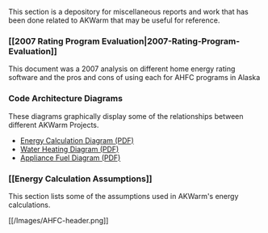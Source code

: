 This section is a depository for miscellaneous reports and work that has been done related to AKWarm that may be useful for reference.

### [[2007 Rating Program Evaluation|2007-Rating-Program-Evaluation]]
This document was a 2007 analysis on different home energy rating software and the pros and cons of using each for AHFC programs in Alaska

<a name="diagrams"></a>
### Code Architecture Diagrams
These diagrams graphically display some of the relationships between different AKWarm Projects.

- [Energy Calculation Diagram (PDF)](https://github.com/dustin-cchrc/Wiki_Test_Repository/blob/master/Code%20Architecture%20Diagrams/Energy%20Calculation%20Code%20Architecture%20Diagram.pdf?raw=true)
- [Water Heating Diagram (PDF)](https://github.com/dustin-cchrc/Wiki_Test_Repository/blob/master/Code%20Architecture%20Diagrams/DHWheater_EnergyCalc.pdf?raw=true)
- [Appliance Fuel Diagram (PDF)](https://github.com/dustin-cchrc/Wiki_Test_Repository/blob/master/Code%20Architecture%20Diagrams/AppFuel_EnergyCalc.pdf?raw=true)

### [[Energy Calculation Assumptions]]
This section lists some of the assumptions used in AKWarm's energy calculations.  

[[/Images/AHFC-header.png]]

